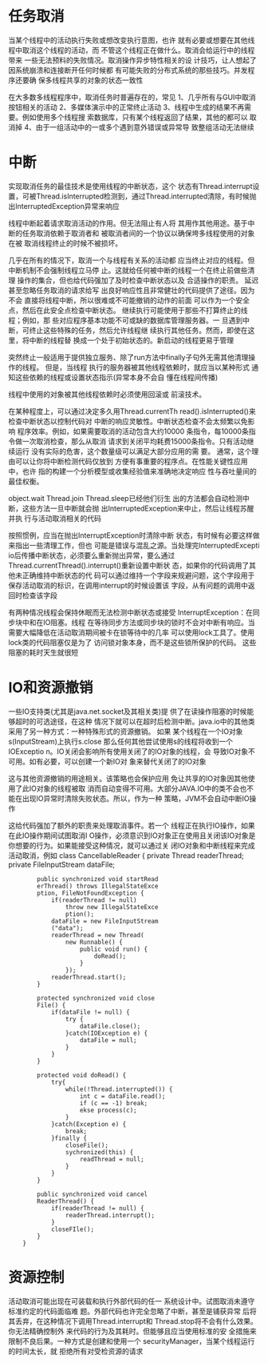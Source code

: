 任务取消
===

当某个线程中的活动执行失败或想改变执行意图，也许
就有必要或想要在其他线程中取消这个线程的活动，而
不管这个线程正在做什么。取消会给运行中的线程带来
一些无法预料的失败情况。取消操作异步特性相关的设
计技巧，让人想起了因系统崩溃和连接断开任何时候都
有可能失败的分布式系统的那些技巧。并发程序还要确
保多线程共享的对象的状态一致性

在大多数多线程程序中，取消任务时普遍存在的，常见
1、几乎所有与GUI中取消按钮相关的活动
2、多媒体演示中的正常终止活动
3、线程中生成的结果不再需要。例如使用多个线程搜
索数据库，只有某个线程返回了结果，其他的都可以
取消掉
4、由于一组活动中的一或多个遇到意外错误或异常导
致整组活动无法继续


中断
====

实现取消任务的最佳技术是使用线程的中断状态，这个
状态有Thread.interrupt设置，可被Thread.isInterrupted检测到，通过Thread.interrupted清除，有时候抛
出InterruptedException异常来响应

线程中断起着请求取消活动的作用。但无法阻止有人将
其用作其他用途。基于中断的任务取消依赖于取消者和
被取消者间的一个协议以确保垮多线程使用的对象在被
取消线程终止的时候不被损坏。

几乎在所有的情况下，取消一个与线程有关系的活动都
应当终止对应的线程。但中断机制不会强制线程立马停
止。这就给任何被中断的线程一个在终止前做些清理
操作的集合，但也给代码强加了及时检查中断状态以及
合适操作的职责。 延迟甚至忽略任务取消的请求给写
出良好响应性且非常健壮的代码提供了途径。因为不会
直接将线程中断，所以很难或不可能撤销的动作的前面
可以作为一个安全点，然后在此安全点检查中断状态。
继续执行可能使用于那些不打算终止的线程；例如，那
些对应程序基本功能不可或缺的数据库管理服务器。一
旦遇到中断，可终止这些特殊的任务，然后允许线程继
续执行其他任务。然而，即使在这里，将中断的线程替
换成一个处于初始状态的。新启动的线程更易于管理

突然终止一般适用于提供独立服务、除了run方法中finally子句外无需其他清理操作的线程。 但是，当线程
执行的服务器被其他线程依赖时，就应当以某种形式
通知这些依赖的线程或设置状态指示(异常本身不会自
懂在线程间传播)

线程中使用的对象被其他线程依赖时必须使用回滚或
前滚技术。

在某种程度上，可以通过决定多久用Thread.currentTh
read().isInterrupted()来检查中断状态以控制代码对
中断的响应灵敏性。中断状态检查不会太频繁以免影响
程序效率。例如，如果需要取消的活动包含大约10000
条指令，每10000条指令做一次取消检查，那么从取消
请求到关闭平均耗费15000条指令。只有活动继续运行 
没有实际的危害，这个数量级可以满足大部分应用的需
要。 通常，这个理由可以让你将中断检测代码仅放到
方便有事重要的程序点。在性能关键性应用中，也许
指的构建一个分析模型或收集经验值来准确地决定响应
性与吞吐量间的最佳权衡。

object.wait Thread.join Thread.sleep已经他们衍生
出的方法都会自动检测中断，这些方法一旦中断就会抛
出InterruptedException来中止，然后让线程苏醒并执
行与活动取消相关的代码 

按照惯例，应当在抛出InterruptException时清除中断
状态，有时候有必要这样做来指出一些清理工作，但也
可能是错误与混乱之源。当处理完InterruptedExcepti
io后传播中断状态，必须要么重新抛出异常，要么通过
Thread.currentThread().interrupt()重新设置中断状
态，如果你的代码调用了其他未正确维持中断状态的代
码可以通过维持一个字段来规避问题，这个字段用于
保存活动取消的标识，在调用interrupt的时候设置该
字段，从有问题的调用中返回时检查该字段

有两种情况线程会保持休眠而无法检测中断状态或接受
InterruptException：在同步块中和在IO阻塞。线程
在等待同步方法或同步块的锁时不会对中断有响应。当
需要大幅降低在活动取消期间被卡在锁等待中的几率
可以使用lock工具了。使用lock类的代码阻塞仅是为了
访问锁对象本身，而不是这些锁所保护的代码。 这些
阻塞的耗时天生就很短


IO和资源撤销
====

一些IO支持类(尤其是java.net.socket及其相关类)提
供了在读操作阻塞的时候能够超时的可选途径，在这种
情况下就可以在超时后检测中断。java.io中的其他类
采用了另一种方式：一种特殊形式的资源撤销。 如果
某个线程在一个IO对象s(InputStream)上执行s.close
那么任何其他尝试使用s的线程将收到一个IOExceptio
n。IO关闭会影响所有使用关闭了的IO对象的线程，会
导致IO对象不可用。如有必要，可以创建一个新IO对
象来替代关闭了的IO对象

这与其他资源撤销的用途相关。该策略也会保护应用
免让共享的IO对象因其他使用了此IO对象的线程被取
消而自动变得不可用。大部分JAVA.IO中的类不会也不
能在出现IO异常时清除失败状态。所以，作为一种
策略，JVM不会自动中断IO操作

这给代码强加了额外的职责来处理取消事件。若一个
线程正在执行IO操作，如果在此IO操作期间试图取消I
O操作，必须意识到IO对象正在使用且关闭该IO对象是
你想要的行为。如果能接受这种情况，就可以通过关
闭IO对象和中断线程来完成活动取消，例如
		class CancellableReader {
			private Thread readerThread;
			private FileInputStream dataFile;

			public synchronized void startRead
			erThread() throws IllegalStateExce
			ption, FileNotFoundException {
				if(readerThread != null) 
					throw new IllegalStateExce
					ption();
				dataFile = new FileInputStream
				("data");
				readerThread = new Thread(
					new Runnable() {
						public void run() {
							doRead();
						}
					});
				readerThread.start();		
			}

			protected synchronized void close
			File() {
				if(dataFile != null) {
					try {
						dataFile.close();
					}catch(IOException e) {
						dataFile = null;
					}
				}
			}

			protected void doRead() {
				try{
					while(!Thread.interrupted()) {
						int c = dataFile.read();
						if (c == -1) break;
						ekse process(c);
					}
				}catch(Exception e) {
					break;
				}finally {
					closeFile();
					sychronized(this) {
						readThread = null;
					}
				}
			}

			public synchronized void cancel
			ReaderThread() {
				if(readerThread != null) {
					readerThread.interrupt();
				}
				closeFIle();
			}
		}

资源控制
====

活动取消可能出现在可装载和执行外部代码的任一
系统设计中。试图取消未遵守标准约定的代码面临难
题。外部代码也许完全忽略了中断，甚至是铺获异常
后将其丢弃，在这种情况下调用Thread.interrupt和
Thread.stop将不会有什么效果。 你无法精确控制外
来代码的行为及其耗时。但能够且应当使用标准的安
全措施来限制不良后果。一种方式是创建和使用一个 
securityManager，当某个线程运行的时间太长，就
拒绝所有对受检资源的请求		